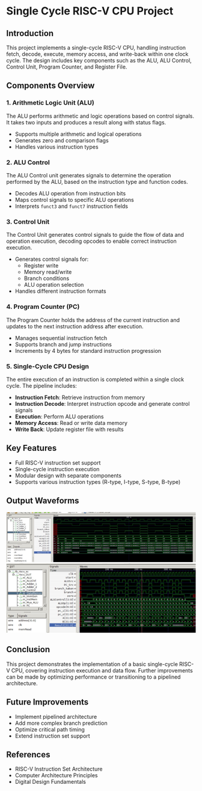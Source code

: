 # Single Cycle RISC-V CPU Project

## Introduction
This project implements a single-cycle RISC-V CPU, handling instruction fetch, decode, execute, memory access, and write-back within one clock cycle. The design includes key components such as the ALU, ALU Control, Control Unit, Program Counter, and Register File.

## Components Overview

### 1. **Arithmetic Logic Unit (ALU)**
The ALU performs arithmetic and logic operations based on control signals. It takes two inputs and produces a result along with status flags.
- Supports multiple arithmetic and logical operations
- Generates zero and comparison flags
- Handles various instruction types

### 2. **ALU Control**
The ALU Control unit generates signals to determine the operation performed by the ALU, based on the instruction type and function codes.
- Decodes ALU operation from instruction bits
- Maps control signals to specific ALU operations
- Interprets `funct3` and `funct7` instruction fields

### 3. **Control Unit**
The Control Unit generates control signals to guide the flow of data and operation execution, decoding opcodes to enable correct instruction execution.
- Generates control signals for:
  - Register write
  - Memory read/write
  - Branch conditions
  - ALU operation selection
- Handles different instruction formats

### 4. **Program Counter (PC)**
The Program Counter holds the address of the current instruction and updates to the next instruction address after execution.
- Manages sequential instruction fetch
- Supports branch and jump instructions
- Increments by 4 bytes for standard instruction progression

### 5. **Single-Cycle CPU Design**
The entire execution of an instruction is completed within a single clock cycle. The pipeline includes:
- **Instruction Fetch**: Retrieve instruction from memory
- **Instruction Decode**: Interpret instruction opcode and generate control signals
- **Execution**: Perform ALU operations
- **Memory Access**: Read or write data memory
- **Write Back**: Update register file with results

## Key Features
- Full RISC-V instruction set support
- Single-cycle instruction execution
- Modular design with separate components
- Supports various instruction types (R-type, I-type, S-type, B-type)

## Output Waveforms


![Waveform 1](waveforms/waveform1.jpg)
![Waveform 2](waveforms/waveform2.jpg)
## Conclusion
This project demonstrates the implementation of a basic single-cycle RISC-V CPU, covering instruction execution and data flow. Further improvements can be made by optimizing performance or transitioning to a pipelined architecture.

## Future Improvements
- Implement pipelined architecture
- Add more complex branch prediction
- Optimize critical path timing
- Extend instruction set support

## References
- RISC-V Instruction Set Architecture
- Computer Architecture Principles
- Digital Design Fundamentals
```

